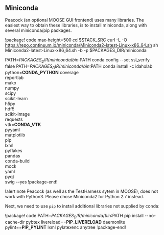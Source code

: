 ## Miniconda

Peacock (an optional MOOSE GUI frontend) uses many libraries. The easiest way to obtain these libraries, is to install miniconda, along with several miniconda/pip packages.

!package! code max-height=500
cd $STACK_SRC
curl -L -O https://repo.continuum.io/miniconda/Miniconda2-latest-Linux-x86_64.sh
sh Miniconda2-latest-Linux-x86_64.sh -b -p $PACKAGES_DIR/miniconda

PATH=$PACKAGES_DIR/miniconda/bin:$PATH conda config --set ssl_verify false
PATH=$PACKAGES_DIR/miniconda/bin:$PATH conda install -c idaholab python=__CONDA_PYTHON__ coverage \
reportlab \
mako \
numpy \
scipy \
scikit-learn \
h5py \
hdf5 \
scikit-image \
requests \
vtk=__CONDA_VTK__ \
pyyaml \
matplotlib \
pip \
lxml \
pyflakes \
pandas \
conda-build \
mock \
yaml \
pyqt \
swig --yes
!package-end!


!alert note
Peacock (as well as the TestHarness sytem in MOOSE), does not work with Python3. Please chose Miniconda2 for Python 2.7 instead.


Next, we need to use `pip` to install additional libraries not supplied by conda:

!package! code
PATH=$PACKAGES_DIR/miniconda/bin:$PATH pip install --no-cache-dir pybtex livereload==__PIP_LIVERELOAD__ daemonlite pylint==__PIP_PYLINT__ lxml pylatexenc anytree
!package-end!
